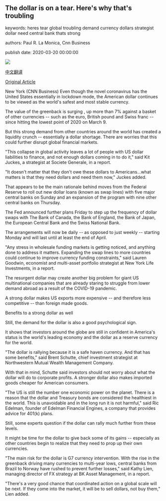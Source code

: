 ## The dollar is on a tear. Here's why that's troubling

keywords: heres tear global troubling demand currency dollars strategist dollar need central bank thats strong

authors: Paul R. La Monica, Cnn Business

publish date: 2020-03-20 00:00:00

![](https://cdn.cnn.com/cnnnext/dam/assets/200319015509-us-dollar-stock-super-tease.jpg)

[中文翻译](The%20dollar%20is%20on%20a%20tear.%20Here%27s%20why%20that%27s%20troubling_zh.md)

[Original Article](https://edition.cnn.com/2020/03/20/investing/strong-dollar-coronavirus/index.html)

New York (CNN Business) Even though the novel coronavirus has the United States essentially in lockdown mode, the American dollar continues to be viewed as the world's safest and most stable currency.

The value of the greenback is surging , up more than 7% against a basket of other currencies -- such as the euro, British pound and Swiss franc -- since hitting the lowest point of 2020 on March 9.

But this strong demand from other countries around the world has created a liquidity crunch -- essentially a dollar shortage. There are worries that this could further disrupt global financial markets.

"This collapse in global activity leaves a lot of people with US dollar liabilities to finance, and not enough dollars coming in to do it," said Kit Juckes, a strategist at Societe Generale, in a report.

"It doesn't matter that they don't owe these dollars to Americans...what matters is that they need dollars and need them now," Juckes added.

That appears to be the main rationale behind moves from the Federal Reserve to roll out new dollar loans (known as swap lines) with five major central banks on Sunday and an expansion of the program with nine other central banks on Thursday.

The Fed announced further plans Friday to step up the frequency of dollar swaps with The Bank of Canada, the Bank of England, the Bank of Japan, the European Central Bank and the Swiss National Bank.

The arrangements will now be daily -- as opposed to just weekly -- starting Monday and will last until at least the end of April.

"Any stress in wholesale funding markets is getting noticed, and anything done to address it matters. Expanding the swap lines to more countries could continue to improve currency funding constraints," said Lauren Goodwin, economist and multi-asset portfolio strategist at New York Life Investments, in a report.

The resurgent dollar may create another big problem for giant US multinational companies that are already staring to struggle from lower demand abroad as a result of the COVID-19 pandemic.

A strong dollar makes US exports more expensive -- and therefore less competitive -- than foreign made goods.

Benefits to a strong dollar as well

Still, the demand for the dollar is also a good psychological sign.

It shows that investors around the globe are still in confident in America's status is the world's leading economy and the dollar as a reserve currency for the world.

"The dollar is rallying because it is a safe haven currency. And that has some benefits," said Brent Schutte, chief investment strategist at Northwestern Mutual Wealth Management Company.

With that in mind, Schutte said investors should not worry about what the dollar will do to corporate profits. A stronger dollar also makes imported goods cheaper for American consumers.

"The US is still the number one economic power on the planet. There is a reason that the dollar and Treasury bonds are considered the healthiest in the world. This is unavoidable and in the long run it is not harmful," said Ric Edelman, founder of Edelman Financial Engines, a company that provides advice for 401(k) plans.

Still, some experts question if the dollar can rally much further from these levels.

It might be time for the dollar to give back some of its gains -- especially as other countries begin to realize that they need to prop up their own currencies.

"The main risk for the dollar is G7 currency intervention. With the rise in the greenback driving many currencies to multi-year lows, central banks from Brazil to Norway have rushed to prevent further losses," said Kathy Lien, managing director of FX strategy at BK Asset Management, in a report.

"There's a very good chance that coordinated action on a global scale will be next. If they come into the market, it will be to sell dollars, not buy them," Lien added.